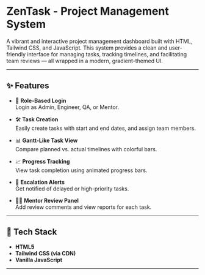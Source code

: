 # ZenTask - Project Management System

A vibrant and interactive project management dashboard built with HTML, Tailwind CSS, and JavaScript. This system provides a clean and user-friendly interface for managing tasks, tracking timelines, and facilitating team reviews — all wrapped in a modern, gradient-themed UI.

---

## ✨ Features

- 🔐 **Role-Based Login**  
  Login as Admin, Engineer, QA, or Mentor.

- 🛠️ **Task Creation**  
  Easily create tasks with start and end dates, and assign team members.

- 📊 **Gantt-Like Task View**  
  Compare planned vs. actual timelines with colorful bars.

- 📈 **Progress Tracking**  
  View task completion using animated progress bars.

- 🚨 **Escalation Alerts**  
  Get notified of delayed or high-priority tasks.

- 🧑‍🏫 **Mentor Review Panel**  
  Add review comments and view reports for each task.

---

## 🔧 Tech Stack

- **HTML5**
- **Tailwind CSS (via CDN)**
- **Vanilla JavaScript**

---
